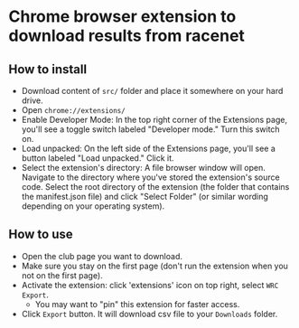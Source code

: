 
# Chrome browser extension to download results from racenet

## How to install

* Download content of `src/` folder and place it somewhere on your hard drive.
* Open `chrome://extensions/`
* Enable Developer Mode: In the top right corner of the Extensions page,
  you'll see a toggle switch labeled "Developer mode." Turn this switch on.
* Load unpacked: On the left side of the Extensions page, you'll see a
  button labeled "Load unpacked." Click it.
* Select the extension's directory: A file browser window will open. Navigate
  to the directory where you've stored the extension's source code.  Select
  the root directory of the extension (the folder that contains the
  manifest.json file) and click "Select Folder" (or similar wording depending
  on your operating system).

## How to use

* Open the club page you want to download.
* Make sure you stay on the first page (don't run the extension when you not
  on the first page).
* Activate the extension: click 'extensions' icon on top right, select `WRC Export`.
   * You may want to "pin" this extension for faster access.
* Click `Export` button.  It will download csv file to your `Downloads` folder.
